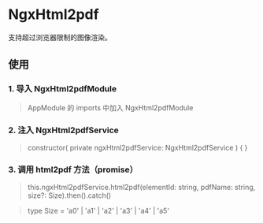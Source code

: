 # NgxHtml2pdf

支持超过浏览器限制的图像渲染。

## 使用

### 1. 导入 NgxHtml2pdfModule

> AppModule 的 imports 中加入 NgxHtml2pdfModule

### 2. 注入 NgxHtml2pdfService

> constructor( private ngxHtml2pdfService: NgxHtml2pdfService ) { }

### 3. 调用 html2pdf 方法（promise）

> this.ngxHtml2pdfService.html2pdf(elementId: string, pdfName: string, size?: Size).then().catch()

> type Size = 'a0' | 'a1' | 'a2' | 'a3' | 'a4' | 'a5'
